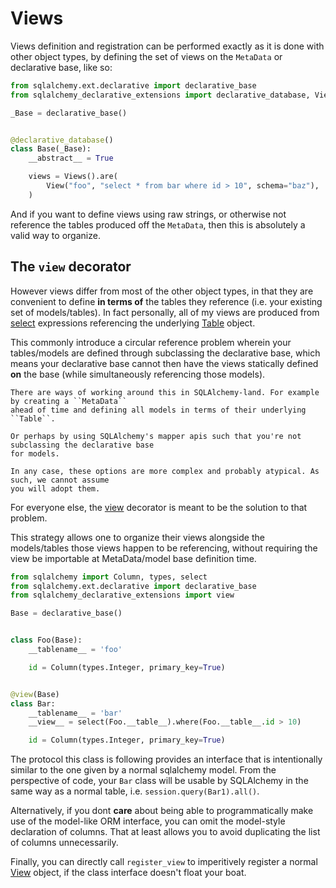 # Views

Views definition and registration can be performed exactly as it is done with other object
types, by defining the set of views on the `MetaData` or declarative base, like so:

```python
from sqlalchemy.ext.declarative import declarative_base
from sqlalchemy_declarative_extensions import declarative_database, View, Views

_Base = declarative_base()


@declarative_database()
class Base(_Base):
    __abstract__ = True

    views = Views().are(
        View("foo", "select * from bar where id > 10", schema="baz"),
    )
```

And if you want to define views using raw strings, or otherwise not reference the tables
produced off the `MetaData`, then this is absolutely a valid way to organize.

## The `view` decorator

However views differ from most of the other object types, in that they are convenient to
define **in terms of** the tables they reference (i.e. your existing set of models/tables).
In fact personally, all of my views are produced from [select](sqlalchemy.sql.expression.select) expressions
referencing the underlying [Table](sqlalchemy.schema.Table) object.

This commonly introduce a circular reference problem wherein your tables/models are defined
through subclassing the declarative base, which means your declarative base cannot then
have the views statically defined **on** the base (while simultaneously referencing those models).

```{note}
There are ways of working around this in SQLAlchemy-land. For example by creating a ``MetaData``
ahead of time and defining all models in terms of their underlying ``Table``.

Or perhaps by using SQLAlchemy's mapper apis such that you're not subclassing the declarative base
for models.

In any case, these options are more complex and probably atypical. As such, we cannot assume
you will adopt them.
```

For everyone else, the [view](sqlalchemy_declarative_extensions.view) decorator is meant to be the
solution to that problem.

This strategy allows one to organize their views alongside the models/tables those
views happen to be referencing, without requiring the view be importable at MetaData/model base
definition time.

```python
from sqlalchemy import Column, types, select
from sqlalchemy.ext.declarative import declarative_base
from sqlalchemy_declarative_extensions import view

Base = declarative_base()


class Foo(Base):
    __tablename__ = 'foo'

    id = Column(types.Integer, primary_key=True)


@view(Base)
class Bar:
    __tablename__ = 'bar'
    __view__ = select(Foo.__table__).where(Foo.__table__.id > 10)

    id = Column(types.Integer, primary_key=True)
```

The protocol this class is following provides an interface that is intentionally similar to the one
given by a normal sqlalchemy model. From the perspective of code, your `Bar` class will be usable
by SQLAlchemy in the same way as a normal table, i.e. `session.query(Bar1).all()`.

Alternatively, if you dont **care** about being able to programmatically make use of the model-like
ORM interface, you can omit the model-style declaration of columns. That at least allows you to
avoid duplicating the list of columns unnecessarily.

Finally, you can directly call `register_view` to imperitively register a normal [View](sqlalchemy_declarative_extensions.View)
object, if the class interface doesn't float your boat.

